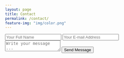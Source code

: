```yaml
---
layout: page
title: Contact
permalink: /contact/
feature-img: "img/color.png"
---
```


<form action="https://getsimpleform.com/messages?form_api_token=52f01eda2b29aa4c5d049a38bbd53c1c" method="post">
  <!-- the redirect_to is optional, the form will redirect to the referrer on submission -->
  <input type='hidden' name='redirect_to' value='http://dvcvapps.com/thank-you' />
  <input type='text' name='name' placeholder='Your Full Name' />
  <input type='email' name='email' placeholder='Your E-mail Address' />
  <textarea name='message' placeholder='Write your message ...'></textarea>
  <input type='submit' value='Send Message' />
</form>
